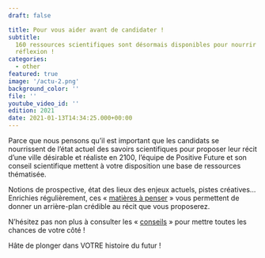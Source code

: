```yaml
---
draft: false

title: Pour vous aider avant de candidater !
subtitle:
  160 ressources scientifiques sont désormais disponibles pour nourrir votre
  réflexion !
categories:
  - other
featured: true
image: '/actu-2.png'
background_color: ''
file: ''
youtube_video_id: ''
edition: 2021
date: 2021-01-13T14:34:25.000+00:00
---
```


Parce que nous pensons qu’il est important que les candidats se nourrissent de l’état actuel des savoirs scientifiques pour proposer leur récit d’une ville désirable et réaliste en 2100, l’équipe de Positive Future et son conseil scientifique mettent à votre disposition une base de ressources thématisée.

Notions de prospective, état des lieux des enjeux actuels, pistes créatives… Enrichies régulièrement, ces « [matières à penser](mailto:http://www.positive-future.org/fr/resources) » vous permettent de donner un arrière-plan crédible au récit que vous proposerez.

N’hésitez pas non plus à consulter les « [conseils](mailto:http://www.positive-future.org/fr/contest/tips) » pour mettre toutes les chances de votre côté !

Hâte de plonger dans VOTRE histoire du futur !
